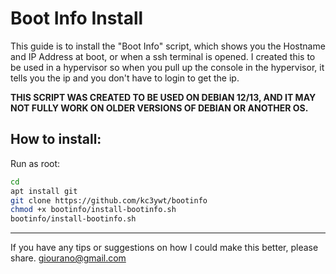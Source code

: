 # Boot Info Install

This guide is to install the "Boot Info" script, which shows you the Hostname and IP Address at boot, or when a ssh terminal is opened.
I created this to be used in a hypervisor so when you pull up the console in the hypervisor, it tells you the ip and you don't have to login to get the ip.

**THIS SCRIPT WAS CREATED TO BE USED ON DEBIAN 12/13, AND IT MAY NOT FULLY WORK ON OLDER VERSIONS OF DEBIAN OR ANOTHER OS.**

## How to install:
Run as root:

```bash
cd 
apt install git
git clone https://github.com/kc3ywt/bootinfo
chmod +x bootinfo/install-bootinfo.sh
bootinfo/install-bootinfo.sh
```

---
If you have any tips or suggestions on how I could make this better, please share.
giourano@gmail.com 

